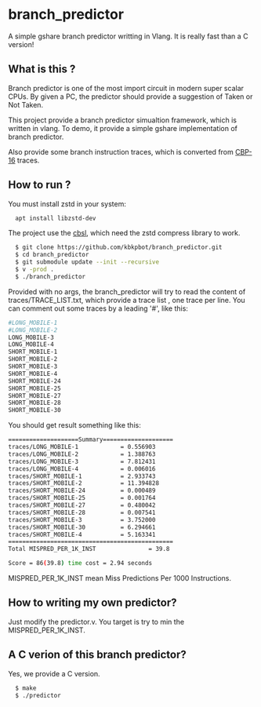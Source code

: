 # branch_predictor
A simple gshare branch predictor writting in Vlang. It is really fast than a C version!

## What is this ?
Branch predictor is one of the most import circuit in modern super scalar CPUs. By given a PC, the predictor should provide a suggestion of Taken or Not Taken.

This project provide a branch predictor simualtion framework, which is written in vlang. To demo, it provide a simple gshare implementation of branch predictor.

Also provide some branch instruction traces, which is converted from [CBP-16](https://jilp.org/cbp2016/framework.html) traces.

## How to run ?
You must install zstd in your system:
```bash
  apt install libzstd-dev
```

The project use the [cbsl](https://github.com/kbkpbot/cbsl), which need the zstd compress library to work.

```bash
  $ git clone https://github.com/kbkpbot/branch_predictor.git
  $ cd branch_predictor
  $ git submodule update --init --recursive
  $ v -prod .
  $ ./branch_predictor
```

Provided with no args, the branch_predictor will try to read the content of traces/TRACE_LIST.txt, which provide a trace list , one trace per line. You can comment out some traces by a leading '#', like this:
```bash
#LONG_MOBILE-1
#LONG_MOBILE-2
LONG_MOBILE-3
LONG_MOBILE-4
SHORT_MOBILE-1
SHORT_MOBILE-2
SHORT_MOBILE-3
SHORT_MOBILE-4
SHORT_MOBILE-24
SHORT_MOBILE-25
SHORT_MOBILE-27
SHORT_MOBILE-28
SHORT_MOBILE-30
```

You should get result something like this:
```bash
====================Summary====================
traces/LONG_MOBILE-1            = 0.556903
traces/LONG_MOBILE-2            = 1.388763
traces/LONG_MOBILE-3            = 7.812431
traces/LONG_MOBILE-4            = 0.006016
traces/SHORT_MOBILE-1           = 2.933743
traces/SHORT_MOBILE-2           = 11.394828
traces/SHORT_MOBILE-24          = 0.000489
traces/SHORT_MOBILE-25          = 0.001764
traces/SHORT_MOBILE-27          = 0.480042
traces/SHORT_MOBILE-28          = 0.007541
traces/SHORT_MOBILE-3           = 3.752000
traces/SHORT_MOBILE-30          = 6.294661
traces/SHORT_MOBILE-4           = 5.163341
===============================================
Total MISPRED_PER_1K_INST               = 39.8

Score = 86(39.8) time cost = 2.94 seconds
```

MISPRED_PER_1K_INST mean Miss Predictions Per 1000 Instructions. 

## How to writing my own predictor?
Just modify the predictor.v. You target is try to min the MISPRED_PER_1K_INST.


## A C verion of this branch predictor?
Yes, we provide a C version.
```bash
  $ make
  $ ./predictor
```
